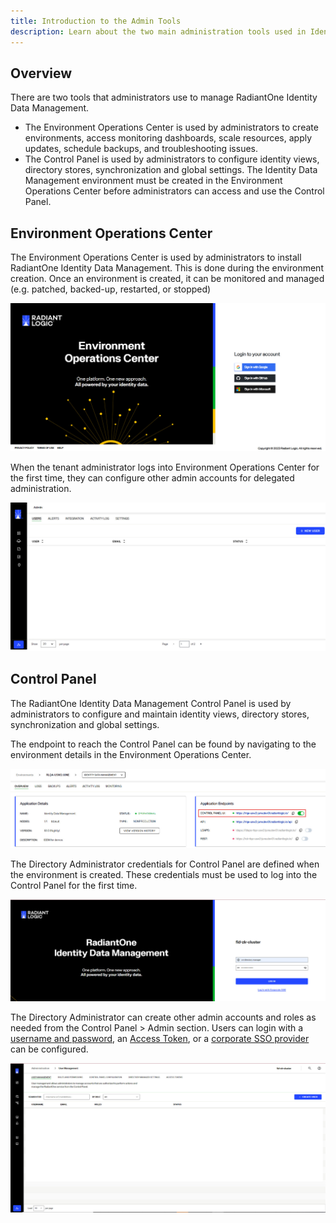 ```yaml
---
title: Introduction to the Admin Tools
description: Learn about the two main administration tools used in Identity Data Management; The Environment Operations Center and the Control Panel.
---
```


## Overview

There are two tools that administrators use to manage RadiantOne Identity Data Management.
- The Environment Operations Center is used by administrators to create environments, access monitoring dashboards, scale resources, apply updates, schedule backups, and troubleshooting issues.
- The Control Panel is used by administrators to configure identity views, directory stores, synchronization and global settings. The Identity Data Management environment must be created in the Environment Operations Center before administrators can access and use the Control Panel.

## Environment Operations Center

The Environment Operations Center is used by administrators to install RadiantOne Identity Data Management. This is done during the environment creation. Once an environment is created, it can be monitored and managed (e.g. patched, backed-up, restarted, or stopped)

![EOC Login](Media/eocLogin.jpg)

When the tenant administrator logs into Environment Operations Center for the first time, they can configure other admin accounts for delegated administration. 

![EOC Admin](Media/eocAdmin.jpg)


## Control Panel

The RadiantOne Identity Data Management Control Panel is used by administrators to configure and maintain identity views, directory stores, synchronization and global settings. 

The endpoint to reach the Control Panel can be found by navigating to the environment details in the Environment Operations Center.

![App Endpoint in EOC](Media/eoc-newcp-endpoint.jpg)

The Directory Administrator credentials for Control Panel are defined when the environment is created. These credentials must be used to log into the Control Panel for the first time. 

![An image showing ](Media/CPLogin.jpg)

The Directory Administrator can create other admin accounts and roles as needed from the Control Panel > Admin section. Users can login with a [username and password](control-panel-overview.md), an [Access Token](../security/access-tokens.md), or a [corporate SSO provider](control-panel-overview#oidc-token) can be configured.


![An image showing ](Media/usermanagement.jpg)
